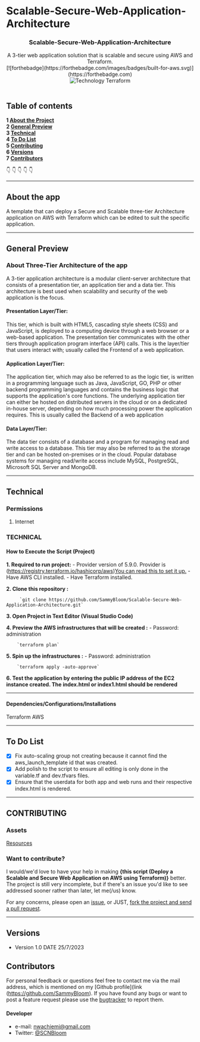 # Scalable-Secure-Web-Application-Architecture



  <h3 align="center">Scalable-Secure-Web-Application-Architecture</h3>
  
  <p align="center">
    A 3-tier web application solution that is scalable and secure using AWS and Terraform.
    <br>
     [![forthebadge](https://forthebadge.com/images/badges/built-for-aws.svg)](https://forthebadge.com)
    <br>
     <img src="https://img.shields.io/badge/Technology-Terraform-9370DB" alt="Technology Terraform">
    <br>

    

<br>

## Table of contents

**1 [About the Project](#about-the-project)**<br>
**2 [General Preview](#general-preview)**<br>
**3 [Technical](#technical)**<br>
**4 [To Do List](#To-Do-List)**<br>
**5 [Contributing](#contributing)**<br>
**6 [Versions](#versions)**<br>
**7 [Contributors](#contributors)**<br>

:point_down: :point_down: :point_down: :point_down: :point_down:


<hr>

## About the app

A template that can deploy a Secure and Scalable three-tier Architecture application on AWS with Terraform which can be edited to suit the specific application. 

<hr>

## General Preview
### About Three-Tier Architecture of the app

A 3-tier application architecture is a modular client-server architecture that consists of a presentation tier, an application tier and a data tier. This architecture is best used when scalability and security of the web application is the focus. 

#### Presentation Layer/Tier:

This tier, which is built with HTML5, cascading style sheets (CSS) and JavaScript, is deployed to a computing device through a web browser or a web-based application. The presentation tier communicates with the other tiers through application program interface (API) calls. This is the layer/tier that users interact with; usually called the Frontend of a web application.

#### Application Layer/Tier:

The application tier, which may also be referred to as the logic tier, is written in a programming language such as Java, JavaScript, GO, PHP or other backend programming languages and contains the business logic that supports the application's core functions. The underlying application tier can either be hosted on distributed servers in the cloud or on a dedicated in-house server, depending on how much processing power the application requires. This is usually called the Backend of a web application

#### Data Layer/Tier:

The data tier consists of a database and a program for managing read and write access to a database. This tier may also be referred to as the storage tier and can be hosted on-premises or in the cloud. Popular database systems for managing read/write access include MySQL, PostgreSQL, Microsoft SQL Server and MongoDB.

<hr>

## Technical

### Permissions

1. Internet

### TECHNICAL

#### How to Execute the Script (Project)

**1. Required to run project:**
        - Provider version of 5.9.0. Provider is (https://registry.terraform.io/hashicorp/aws)[You can read this to set it up.](www.sth)
        - Have AWS CLI installed.
        - Have Terraform installed.
        

**2. Clone this repository :**
 
         `git clone https://github.com/SammyBloom/Scalable-Secure-Web-Application-Architecture.git`
         
**3. Open Project in Text Editor (Visual Studio Code)**

**4. Preview the AWS infrastructures that will be created :**
        - Password: administration 

        `terraform plan`

**5. Spin up the infrastructures :**
        - Password: administration 

        `terraform apply -auto-approve`  

**6. Test the application by entering the public IP address of the EC2 instance created. The index.html or index1.html should be rendered**        

<hr>

#### Dependencies/Configurations/Installations
Terraform
AWS

<hr>

## To Do List

- [x] Fix auto-scaling group not creating because it cannot find the aws_launch_template id that was created.
- [x] Add polish to the script to ensure all editing is only done in the variable.tf and dev.tfvars files.
- [x] Ensure that the userdata for both app and web runs and their respective index.html is rendered.

<hr>

## CONTRIBUTING
### Assets

[Resources](https://registry.terraform.io/providers/hashicorp/aws/latest/docs)

### Want to contribute?
I would/we'd love to have your help in making  **{this script (Deploy a Scalable and Secure Web Application on AWS using Terraform)}** better. The project is still very incomplete, but if there's an issue you'd like to see addressed sooner rather than later, let me(/us) know. 

For any concerns, please open an [issue](https://github.com/SammyBloom/Scalable-Secure-Web-Application-Architecture/issues), or JUST, [fork the project and send a pull request](https://github.com/SammyBloom/Scalable-Secure-Web-Application-Architecture/pulls). 

<hr>


## Versions 
* Version 1.0  DATE 25/7/2023


## Contributors
For personal feedback or questions feel free to contact me via the mail address, which is mentioned on my [Github profile](link (https://github.com/SammyBloom). If you have found any bugs or want to post a feature request please use the [bugtracker](https://github.com/SammyBloom/Scalable-Secure-Web-Application-Architecture/issues) to report them.


#### Developer
* e-mail: nwachiemi@gmail.com
* Twitter: [@SCNBloom](https://twitter.com/SCNBloom "SCNBloom")

